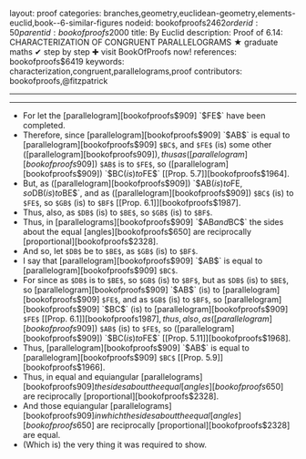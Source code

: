 layout: proof
categories: branches,geometry,euclidean-geometry,elements-euclid,book--6-similar-figures
nodeid: bookofproofs$2462
orderid: 50
parentid: bookofproofs$2000
title: By Euclid
description:  Proof of 6.14: CHARACTERIZATION OF CONGRUENT PARALLELOGRAMS &#9733; graduate maths &#10004; step by step &#10010; visit BookOfProofs now!
references: bookofproofs$6419
keywords: characterization,congruent,parallelograms,proof
contributors: bookofproofs,@fitzpatrick

---


---



* For let the [parallelogram][bookofproofs$909] `$FE$` have been completed.
* Therefore, since [parallelogram][bookofproofs$909] `$AB$` is equal to [parallelogram][bookofproofs$909] `$BC$`, and `$FE$` (is) some other ([parallelogram][bookofproofs$909]), thus as ([parallelogram][bookofproofs$909]) `$AB$` is to `$FE$`, so ([parallelogram][bookofproofs$909]) `$BC$` (is) to `$FE$` [[Prop. 5.7]][bookofproofs$1964].
* But, as ([parallelogram][bookofproofs$909]) `$AB$` (is) to `$FE$`, so `$DB$` (is) to `$BE$`, and as ([parallelogram][bookofproofs$909]) `$BC$` (is) to `$FE$`, so `$GB$` (is) to `$BF$` [[Prop. 6.1]][bookofproofs$1987].
* Thus, also, as `$DB$` (is) to `$BE$`, so `$GB$` (is) to `$BF$`.
* Thus, in [parallelograms][bookofproofs$909] `$AB$` and `$BC$` the sides about the equal [angles][bookofproofs$650] are reciprocally [proportional][bookofproofs$2328].
* And so, let `$DB$` be to `$BE$`, as `$GB$` (is) to `$BF$`.
* I say that [parallelogram][bookofproofs$909] `$AB$` is equal to [parallelogram][bookofproofs$909] `$BC$`.
* For since as `$DB$` is to `$BE$`, so `$GB$` (is) to `$BF$`, but as `$DB$` (is) to `$BE$`, so [parallelogram][bookofproofs$909] `$AB$` (is) to [parallelogram][bookofproofs$909] `$FE$`, and as `$GB$` (is) to `$BF$`, so [parallelogram][bookofproofs$909] `$BC$` (is) to [parallelogram][bookofproofs$909] `$FE$` [[Prop. 6.1]][bookofproofs$1987], thus, also, as ([parallelogram][bookofproofs$909]) `$AB$` (is) to `$FE$`, so ([parallelogram][bookofproofs$909]) `$BC$` (is) to `$FE$` [[Prop. 5.11]][bookofproofs$1968].
* Thus, [parallelogram][bookofproofs$909] `$AB$` is equal to [parallelogram][bookofproofs$909] `$BC$` [[Prop. 5.9]][bookofproofs$1966].
* Thus, in equal and equiangular [parallelograms][bookofproofs$909] the sides about the equal [angles][bookofproofs$650] are reciprocally [proportional][bookofproofs$2328].
* And those equiangular [parallelograms][bookofproofs$909] in which the sides about the equal [angles][bookofproofs$650] are reciprocally [proportional][bookofproofs$2328] are equal.
* (Which is) the very thing it was required to show.
